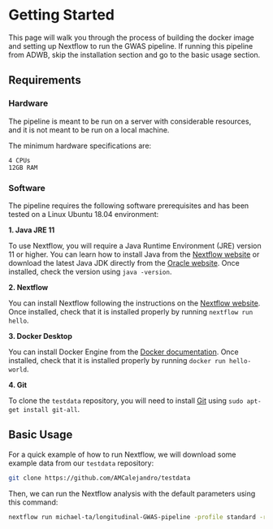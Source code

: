 # Getting Started

This page will walk you through the process of building the docker image and setting up Nextflow to run the 
GWAS pipeline. If running this pipeline from ADWB, skip the installation section and go to the basic usage
section.

## Requirements

### Hardware

The pipeline is meant to be run on a server with considerable resources, and it is not meant to be run on a local machine. 

The minimum hardware specifications are:

```text
4 CPUs
12GB RAM
```

### Software

The pipeline requires the following software prerequisites and has been tested on a Linux Ubuntu 18.04 environment:

**1. Java JRE 11**

To use Nextflow, you will require a Java Runtime Environment (JRE) version 11 or higher. You can learn how to install Java from the [Nextflow website](https://www.nextflow.io/docs/latest/install.html#install-nextflow:~:text=%EF%83%81-,Requirements,-%EF%83%81) or download the latest Java JDK directly from the [Oracle website](https://www.oracle.com/java/technologies/downloads/). Once installed, check the version using `java -version`.

**2. Nextflow**

You can install Nextflow following the instructions on the [Nextflow website](https://www.nextflow.io/docs/latest/install.html). Once installed, check that it is installed properly by running `nextflow run hello`.

**3. Docker Desktop**

You can install Docker Engine from the [Docker documentation](https://docs.docker.com/engine/install/). Once installed, check that it is installed properly by running `docker run hello-world`.

**4. Git**

To clone the `testdata` repository, you will need to install [Git](https://github.com/git-guides/install-git) using `sudo apt-get install git-all`.


## Basic Usage

For a quick example of how to run Nextflow, we will download some example data from our `testdata` repository:

```bash
git clone https://github.com/AMCalejandro/testdata
```

Then, we can run the Nextflow analysis with the default parameters using this command:

```bash
nextflow run michael-ta/longitudinal-GWAS-pipeline -profile standard -r main
```

